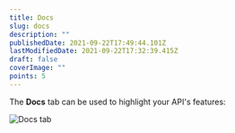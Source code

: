 ```yaml
---
title: Docs
slug: docs
description: ""
publishedDate: 2021-09-22T17:49:44.101Z
lastModifiedDate: 2021-09-22T17:32:39.415Z
draft: false
coverImage: ""
points: 5
---
```


The **Docs** tab can be used to highlight your API's features:

![Docs tab](https://raw.githubusercontent.com/RapidAPI/DevRel-Stack-Data/dev/learn/courses/learn-rapidapi-hub-provider/images/image19.png)
